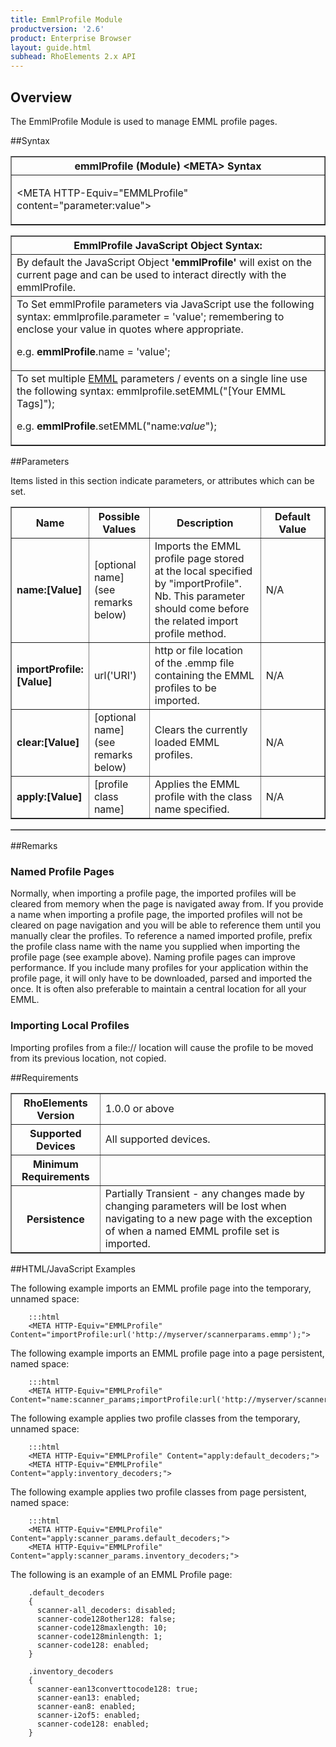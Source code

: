 ```yaml
---
title: EmmlProfile Module
productversion: '2.6'
product: Enterprise Browser
layout: guide.html
subhead: RhoElements 2.x API
---
```


## Overview
The EmmlProfile Module is used to manage EMML profile pages.

##Syntax

<table class="facelift" style="width:100%" border="1" padding="5px"> <tr><th class="tableHeading">emmlProfile (Module) &lt;META&gt; Syntax
</th></tr><tr><td class="clsSyntaxCells clsOddRow"><p>&lt;META HTTP-Equiv="EMMLProfile" content="parameter:value"&gt;</p></td></tr></table>
<table class="facelift" style="width:100%" border="1" padding="5px"> <tr><th class="tableHeading">EmmlProfile JavaScript Object Syntax:</th></tr><tr><td class="clsSyntaxCells clsOddRow">
By default the JavaScript Object <b>'emmlProfile'</b> will exist on the current page and can be used to interact directly with the emmlProfile.
</td></tr><tr><td class="clsSyntaxCells clsEvenRow">
To Set emmlProfile parameters via JavaScript use the following syntax: emmlprofile.parameter = 'value'; remembering to enclose your value in quotes where appropriate.  
<P />e.g. <b>emmlProfile</b>.name = 'value';
</td></tr><tr><td class="clsSyntaxCells clsOddRow">							
To set multiple <a href="/rhoelements/EMMLOverview">EMML</a> parameters / events on a single line use the following syntax: emmlprofile.setEMML("[Your EMML Tags]");
<P />
e.g. <b>emmlProfile</b>.setEMML("name:<i>value</i>");							
</td></tr></table>


##Parameters


Items listed in this section indicate parameters, or attributes which can be set.
<table class="facelift" style="width:100%" border="1" padding="5px"> <col width="20%" /><col width="20%" /><col width="38%" /><col width="22%" /><tr><th class="tableHeading">Name</th><th class="tableHeading">Possible Values</th><th class="tableHeading">Description</th><th class="tableHeading">Default Value</th></tr><tr><td class="clsSyntaxCells clsOddRow"><b>name:[Value]
</b></td><td class="clsSyntaxCells clsOddRow">[optional name] (see remarks below)</td><td class="clsSyntaxCells clsOddRow">Imports the EMML profile page stored at the local specified by "importProfile". Nb. This parameter should come before the related import profile method.</td><td class="clsSyntaxCells clsOddRow">N/A</td></tr><tr><td class="clsSyntaxCells clsEvenRow"><b>importProfile:[Value]
</b></td><td class="clsSyntaxCells clsEvenRow">url('URI')</td><td class="clsSyntaxCells clsEvenRow">http or file location of the .emmp file containing the EMML profiles to be imported.</td><td class="clsSyntaxCells clsEvenRow">N/A</td>
</tr>
<tr><td class="clsSyntaxCells clsOddRow"><b>clear:[Value]
</b></td><td class="clsSyntaxCells clsOddRow">[optional name] (see remarks below)</td><td class="clsSyntaxCells clsOddRow">Clears the currently loaded EMML profiles.</td><td class="clsSyntaxCells clsOddRow">N/A</td></tr><tr><td class="clsSyntaxCells clsEvenRow"><b>apply:[Value]
</b></td><td class="clsSyntaxCells clsEvenRow">[profile class name]</td><td class="clsSyntaxCells clsEvenRow">Applies the EMML profile with the class name specified. </td><td class="clsSyntaxCells clsEvenRow">N/A</td></tr></table>

<table class="facelift" style="width:100%" border="1" padding="5px"> <col width="78%" /><col width="8%" /><col width="1%" /><col width="5%" /><col width="1%" /><col width="5%" /><col width="2%" />
</table>

##Remarks

### Named Profile Pages
Normally, when importing a profile page, the imported profiles will be cleared from memory when the page is navigated away from. If you provide a name when importing a profile page, the imported profiles will not be cleared on page navigation and you will be able to reference them until you manually clear the profiles. To reference a named imported profile, prefix the profile class name with the name you supplied when importing the profile page (see example above). Naming profile pages can improve performance. If you include many profiles for your application within the profile page, it will only have to be downloaded, parsed and imported the once. It is often also preferable to maintain a central location for all your EMML.

### Importing Local Profiles
Importing profiles from a file:// location will cause the profile to be moved from its previous location, not copied.

##Requirements

<table class="facelift" style="width:100%" border="1" padding="5px"> <tr><th class="tableHeading">RhoElements Version</th><td class="clsSyntaxCell clsEvenRow">1.0.0 or above
</td>
</tr>
<tr>
<th class="tableHeading">Supported Devices</th><td class="clsSyntaxCell clsOddRow">All supported devices.</td></tr>
<tr>
<th class="tableHeading">Minimum Requirements</th><td class="clsSyntaxCell clsOddRow" />
</tr>
<tr><th class="tableHeading">Persistence</th><td class="clsSyntaxCell clsEvenRow">Partially Transient - any changes made by changing parameters will be lost when navigating to a new page with the exception of when a named EMML profile set is imported.</td>
</tr>
</table>


##HTML/JavaScript Examples

The following example imports an EMML profile page into the temporary, unnamed space:

		:::html
		<META HTTP-Equiv="EMMLProfile" Content="importProfile:url('http://myserver/scannerparams.emmp');">

The following example imports an EMML profile page into a page persistent, named space: 

		:::html
		<META HTTP-Equiv="EMMLProfile" Content="name:scanner_params;importProfile:url('http://myserver/scannerparams.emmp');">

The following example applies two profile classes from the temporary, unnamed space: 

		:::html
		<META HTTP-Equiv="EMMLProfile" Content="apply:default_decoders;">
		<META HTTP-Equiv="EMMLProfile" Content="apply:inventory_decoders;">

The following example applies two profile classes from page persistent, named space: 

		:::html
		<META HTTP-Equiv="EMMLProfile" Content="apply:scanner_params.default_decoders;">
		<META HTTP-Equiv="EMMLProfile" Content="apply:scanner_params.inventory_decoders;">

The following is an example of an EMML Profile page: 

		.default_decoders
		{
		  scanner-all_decoders: disabled;
		  scanner-code128other128: false;
		  scanner-code128maxlength: 10;
		  scanner-code128minlength: 1;
		  scanner-code128: enabled;
		}
		
		.inventory_decoders
		{
		  scanner-ean13converttocode128: true;
		  scanner-ean13: enabled;
		  scanner-ean8: enabled;
		  scanner-i2of5: enabled;
		  scanner-code128: enabled;
		}





